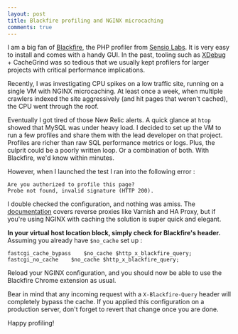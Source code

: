 ```yaml
---
layout: post
title: Blackfire profiling and NGINX microcaching
comments: true
---
```


I am a big fan of [Blackfire](https://blackfire.io/), the PHP profiler from [Sensio Labs](https://sensiolabs.com/en). It is very easy to install and comes with a handy GUI. In the past, tooling such as [XDebug](https://xdebug.org/) + CacheGrind was so tedious that we usually kept profilers for larger projects with critical performance implications.

Recently, I was investigating CPU spikes on a low traffic site, running on a single VM with NGINX microcaching. At least once a week, when multiple crawlers indexed the site aggressively (and hit pages that weren't cached), the CPU went through the roof.

Eventually I got tired of those New Relic alerts. A quick glance at `htop` showed that MySQL was under heavy load. I decided to set up the VM to run a few profiles and share them with the lead developer on that project. Profiles are richer than raw SQL performance metrics or logs. Plus, the culprit could be a poorly written loop. Or a combination of both. With Blackfire, we'd know within minutes.

However, when I launched the test I ran into the following error :

```
Are you authorized to profile this page?
Probe not found, invalid signature (HTTP 200).
```

I double checked the configuration, and nothing was amiss. The [documentation](https://blackfire.io/docs/reference-guide/configuration#reverse-proxy) covers reverse proxies like Varnish and HA Proxy, but if you're using NGINX with caching the solution is super quick and elegant.

**In your virtual host location block, simply check for Blackfire's header.** Assuming you already have `$no_cache` set up :

```
fastcgi_cache_bypass	$no_cache $http_x_blackfire_query;
fastcgi_no_cache	$no_cache $http_x_blackfire_query;
```

Reload your NGINX configuration, and you should now be able to use the Blackfire Chrome extension as usual.

Bear in mind that any incoming request with a `X-Blackfire-Query` header will completely bypass the cache. If you applied this configuration on a production server, don't forget to revert that change once you are done.

Happy profiling!
